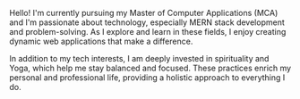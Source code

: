 Hello! I'm currently pursuing my Master of Computer Applications (MCA) and I'm passionate about technology, especially MERN stack development and problem-solving. As I explore and learn in these fields, I enjoy creating dynamic web applications that make a difference.

In addition to my tech interests, I am deeply invested in spirituality and Yoga, which help me stay balanced and focused. These practices enrich my personal and professional life, providing a holistic approach to everything I do.

<!---
narayan6701/narayan6701 is a ✨ special ✨ repository because its `README.md` (this file) appears on your GitHub profile.
You can click the Preview link to take a look at your changes.
--->
